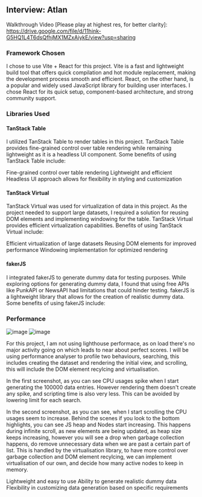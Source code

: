 ## Interview: Atlan

Walkthrough Video [Please play at highest res, for better clarity]: https://drive.google.com/file/d/11hink-G5HQ1L4T6dsQfhjMX1MZxAiykE/view?usp=sharing

### Framework Chosen

I chose to use Vite + React for this project. Vite is a fast and lightweight build tool that offers quick compilation and hot module replacement, making the development process smooth and efficient. React, on the other hand, is a popular and widely used JavaScript library for building user interfaces. I chose React for its quick setup, component-based architecture, and strong community support.

### Libraries Used
#### TanStack Table
I utilized TanStack Table to render tables in this project. TanStack Table provides fine-grained control over table rendering while remaining lightweight as it is a headless UI component. Some benefits of using TanStack Table include:

Fine-grained control over table rendering
Lightweight and efficient
Headless UI approach allows for flexibility in styling and customization

#### TanStack Virtual
TanStack Virtual was used for virtualization of data in this project. As the project needed to support large datasets, I required a solution for reusing DOM elements and implementing windowing for the table. TanStack Virtual provides efficient virtualization capabilities. Benefits of using TanStack Virtual include:

Efficient virtualization of large datasets
Reusing DOM elements for improved performance
Windowing implementation for optimized rendering

#### fakerJS
I integrated fakerJS to generate dummy data for testing purposes. While exploring options for generating dummy data, I found that using free APIs like PunkAPI or NewsAPI had limitations that could hinder testing. fakerJS is a lightweight library that allows for the creation of realistic dummy data. Some benefits of using fakerJS include:

### Performance
![image](https://github.com/ManasMahapatra/interviews-atlan/assets/28961707/1000653f-35d6-412c-a89e-c378105730fe)
![image](https://github.com/ManasMahapatra/interviews-atlan/assets/28961707/7387f309-0fdb-44e9-853a-7207055b329b)


For this project, I am not using lighthouse performace, as on load there's no major activity going on which leads to near about perfect scores. I will be using performance analyser to profile two behaviours, searching, this includes creating the dataset and rendering the initial view, and scrolling, this will include the DOM element recylcing and virtualisation.

In the first screenshot, as you can see CPU usages spike when I start generating the 100000 data entries. However rendering them doesn't create any spike, and scripting time is also very less. This can be avoided by lowering limit for each search.

In the second screenshot, as you can see, when I start scrolling the CPU usages seem to increase. Behind the scenes if you look to the bottom highlights, you can see JS heap and Nodes start increasing. This happens during infinite scroll, as new elements are being updated, as heap size keeps increasing, however you will see a drop when garbage collection happens, do remove unnecessary data when we are past a certain part of list. This is handled by the virtualisation library, to have more control over garbage collection and DOM element recylcing, we can implement virtualisation of our own, and decide how many active nodes to keep in memory.


Lightweight and easy to use
Ability to generate realistic dummy data
Flexibility in customizing data generation based on specific requirements

